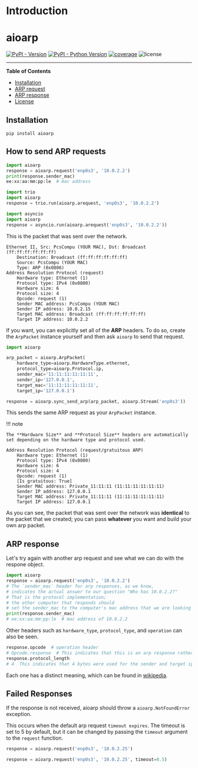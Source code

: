 # Introduction

# aioarp

[![PyPI - Version](https://img.shields.io/pypi/v/aioarp.svg)](https://pypi.org/project/aioarp)
[![PyPI - Python Version](https://img.shields.io/pypi/pyversions/aioarp.svg)](https://pypi.org/project/aioarp)
[![coverage](https://img.shields.io/codecov/c/github/karosis88/aioarp/master)](https://app.codecov.io/gh/karosis88/aioarp)
![license](https://img.shields.io/github/license/karosis88/aioarp)

-----

**Table of Contents**

- [Installation](#installation)
- [ARP request](#ow-to-send-arp-requests)
- [ARP response](#arp-response)
- [License](#license)

## Installation

```console
pip install aioarp
```

## How to send ARP requests

```py title="Sync" linenums="1" 
import aioarp
response = aioarp.request('enp0s3', '10.0.2.2')
print(response.sender_mac)
ee:xx:aa:mm:pp:le  # mac address
```

```py title="trio" linenums="1"
import trio
import aioarp
response = trio.run(aioarp.arequest, 'enp0s3', '10.0.2.2')
```

```py title="asyncio" linenums="1"
import asyncio
import aioarp
response = asyncio.run(aioarp.arequest('enp0s3', '10.0.2.2'))
```

This is the packet that was sent over the network.
```
Ethernet II, Src: PcsCompu (YOUR MAC), Dst: Broadcast (ff:ff:ff:ff:ff:ff)
    Destination: Broadcast (ff:ff:ff:ff:ff:ff)
    Source: PcsCompu (YOUR MAC)
    Type: ARP (0x0806)
Address Resolution Protocol (request)
    Hardware type: Ethernet (1)
    Protocol type: IPv4 (0x0800)
    Hardware size: 6
    Protocol size: 4
    Opcode: request (1)
    Sender MAC address: PcsCompu (YOUR MAC)
    Sender IP address: 10.0.2.15
    Target MAC address: Broadcast (ff:ff:ff:ff:ff:ff)
    Target IP address: 10.0.2.2
```

If you want, you can explicitly set all of the **ARP** headers. To do so, create the `ArpPacket` instance yourself and then ask `aioarp` to send that request.

```py title="Sending ARP packet directly" linenums="1"
import aioarp

arp_packet = aioarp.ArpPacket(
    hardware_type=aioarp.HardwareType.ethernet,
    protocol_type=aioarp.Protocol.ip,
    sender_mac='11:11:11:11:11:11',
    sender_ip='127.0.0.1',
    target_mac='11:11:11:11:11:11',
    target_ip='127.0.0.1')

response = aioarp.sync_send_arp(arp_packet, aioarp.Stream('enp0s3'))
```

This sends the same ARP request as your `ArpPacket` instance.

!!! note

    The **Hardware Size** and **Protocol Size** headers are automatically set depending on the hardware type and protocol used.

```
Address Resolution Protocol (request/gratuitous ARP)
    Hardware type: Ethernet (1)
    Protocol type: IPv4 (0x0800)
    Hardware size: 6
    Protocol size: 4
    Opcode: request (1)
    [Is gratuitous: True]
    Sender MAC address: Private_11:11:11 (11:11:11:11:11:11)
    Sender IP address: 127.0.0.1
    Target MAC address: Private_11:11:11 (11:11:11:11:11:11)
    Target IP address: 127.0.0.1
```

As you can see, the packet that was sent over the network was **identical** to
the packet that we created; you can pass **whatever** you want and build your own arp packet.

## ARP response

Let's try again with another arp request and see what we can do with the respone object.

```py linenums="1"
import aioarp
response = aioarp.request('enp0s3', '10.0.2.2')
# The `sender_mac` header for arp responses, as we know, 
# indicates the actual answer to our question "Who has 10.0.2.2?" 
# That is the protocol implementation; 
# the other computer that responds should 
# set the sender_mac to the computer's mac address that we are looking for.
print(response.sender_mac)
# ee:xx:aa:mm:pp:le  # mac address of 10.0.2.2
```

Other headers such as `hardware_type`, `protocol_type`, and `operation` can also be seen. 

```py linenums="1"
response.opcode  # operation header
# Opcode.response  # This indicates that this is an arp response rather than a request.
response.protocol_length
# 4  This indicates that 4 bytes were used for the sender and target ips because we used ipv4, which is actually 4 bytes.
```
Each one has a distinct meaning, which can be found in [wikipedia](https://en.wikipedia.org/wiki/Address_Resolution_Protocol).

## Failed Responses

If the response is not received, aioarp should throw a `aioarp.NotFoundError` exception. 

This occurs when the default arp request `timeout expires`. The timeout is set to 5 by default, but it can be changed by passing the `timeout` argument to the `request` function.

```py title="Without timeout" linenums="1"
response = aioarp.request('enp0s3', '10.0.2.25')
```

```py title="With timeout" linenums="1"
response = aioarp.request('enp0s3', '10.0.2.25', timeout=0.5)
```

